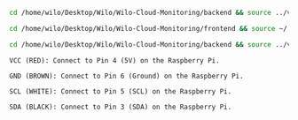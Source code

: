 ```bash 
cd /home/wilo/Desktop/Wilo/Wilo-Cloud-Monitoring/backend && source ../venv/bin/activate && python3 backend_service.py
```

```bash
cd /home/wilo/Desktop/Wilo/Wilo-Cloud-Monitoring/frontend && source ~/.bashrc && bun run dev
```

```bash
cd /home/wilo/Desktop/Wilo/Wilo-Cloud-Monitoring/backend && source ../venv/bin/activate && python3 main.py
```
    

    VCC (RED): Connect to Pin 4 (5V) on the Raspberry Pi.

    GND (BROWN): Connect to Pin 6 (Ground) on the Raspberry Pi.

    SCL (WHITE): Connect to Pin 5 (SCL) on the Raspberry Pi.

    SDA (BLACK): Connect to Pin 3 (SDA) on the Raspberry Pi.

